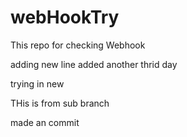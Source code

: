 # webHookTry
This repo for checking Webhook


adding new line
added another
thrid day

trying in new

THis is from sub branch

made an commit
